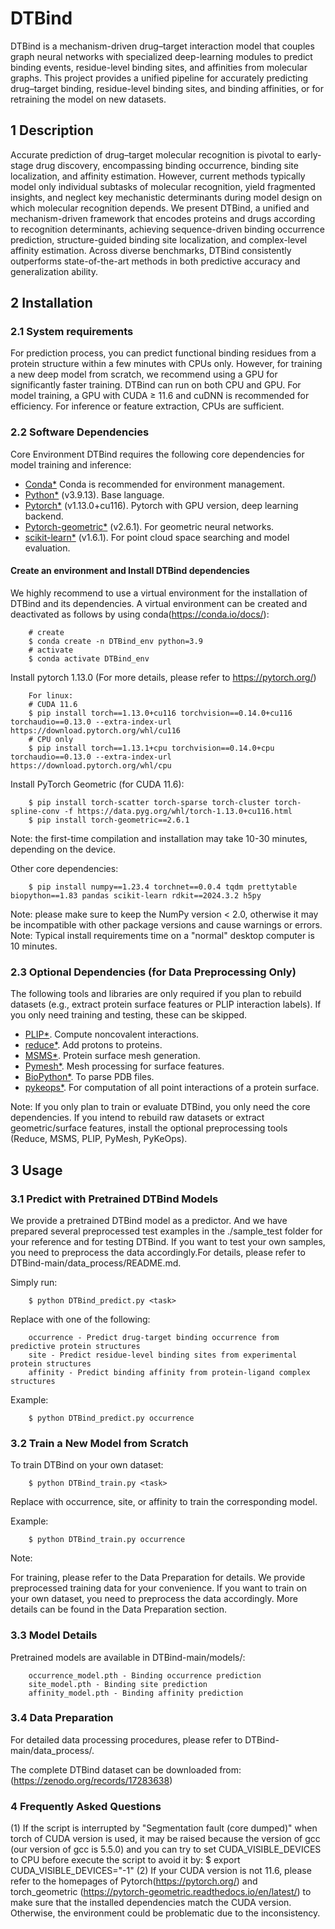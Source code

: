 # DTBind
DTBind is a mechanism-driven drug–target interaction model that couples graph neural networks with specialized deep-learning modules to predict binding events, residue-level binding sites, and affinities from molecular graphs.
This project provides a unified pipeline for accurately predicting drug–target binding, residue-level binding sites, and binding affinities, or for retraining the model on new datasets.

## 1 Description 

  Accurate prediction of drug–target molecular recognition is pivotal to early-stage drug discovery, encompassing binding occurrence, binding site localization, and affinity estimation. However, current methods typically model only individual subtasks of molecular recognition, yield fragmented insights, and neglect key mechanistic determinants during model design on which molecular recognition depends. We present DTBind, a unified and mechanism-driven framework that encodes proteins and drugs according to recognition determinants, achieving sequence-driven binding occurrence prediction, structure-guided binding site localization, and complex-level affinity estimation. Across diverse benchmarks, DTBind consistently outperforms state-of-the-art methods in both predictive accuracy and generalization ability. 
  
## 2 Installation  
### 2.1 System requirements
For prediction process, you can predict functional binding residues from a protein structure within a few minutes with CPUs only. However, for training a new deep model from scratch, we recommend using a GPU for significantly faster training.
DTBind can run on both CPU and GPU.
For model training, a GPU with CUDA ≥ 11.6 and cuDNN is recommended for efficiency.
For inference or feature extraction, CPUs are sufficient.

### 2.2 Software Dependencies
Core Environment
DTBind requires the following core dependencies for model training and inference:
* [Conda*](https://docs.conda.io/en/latest/miniconda.html) Conda is recommended for environment management.
* [Python*](https://www.python.org/) (v3.9.13). Base language.
* [Pytorch*](https://pytorch.org/) (v1.13.0+cu116). Pytorch with GPU version, deep learning backend.
* [Pytorch-geometric*](https://pytorch-geometric.readthedocs.io/en/latest/index.html) (v2.6.1). For geometric neural networks.
* [scikit-learn*](https://scikit-learn.org/) (v1.6.1). For point cloud space searching and model evaluation.

#### Create an environment and Install DTBind dependencies

We highly recommend to use a virtual environment for the installation of DTBind and its dependencies.
A virtual environment can be created and deactivated as follows by using conda(https://conda.io/docs/):

        # create
        $ conda create -n DTBind_env python=3.9
        # activate
        $ conda activate DTBind_env

Install pytorch 1.13.0 (For more details, please refer to https://pytorch.org/)

        For linux:
        # CUDA 11.6
        $ pip install torch==1.13.0+cu116 torchvision==0.14.0+cu116 torchaudio==0.13.0 --extra-index-url https://download.pytorch.org/whl/cu116
        # CPU only
        $ pip install torch==1.13.1+cpu torchvision==0.14.0+cpu torchaudio==0.13.0 --extra-index-url https://download.pytorch.org/whl/cpu
		
Install PyTorch Geometric (for CUDA 11.6):

        $ pip install torch-scatter torch-sparse torch-cluster torch-spline-conv -f https://data.pyg.org/whl/torch-1.13.0+cu116.html
        $ pip install torch-geometric==2.6.1

Note: the first-time compilation and installation may take 10-30 minutes, depending on the device.

Other core dependencies:

        $ pip install numpy==1.23.4 torchnet==0.0.4 tqdm prettytable biopython==1.83 pandas scikit-learn rdkit==2024.3.2 h5py

Note: please make sure to keep the NumPy version < 2.0, otherwise it may be incompatible with other package versions and cause warnings or errors.
Note: Typical install requirements time on a "normal" desktop computer is 10 minutes. 
        
### 2.3 Optional Dependencies (for Data Preprocessing Only)

The following tools and libraries are only required if you plan to rebuild datasets (e.g., extract protein surface features or PLIP interaction labels).
If you only need training and testing, these can be skipped.

* [PLIP*](https://github.com/pharmai/plip). Compute noncovalent interactions.
* [reduce*](https://github.com/rlabduke/reduce). Add protons to proteins.
* [MSMS*](https://ccsb.scripps.edu/msms/downloads/). Protein surface mesh generation.
* [Pymesh*](https://github.com/PyMesh/PyMesh). Mesh processing for surface features.
* [BioPython*](https://github.com/biopython/biopython). To parse PDB files.
* [pykeops*](https://www.kernel-operations.io/keops/index.html). For computation of all point interactions of a protein surface.

Note:
If you only plan to train or evaluate DTBind, you only need the core dependencies.
If you intend to rebuild raw datasets or extract geometric/surface features, install the optional preprocessing tools (Reduce, MSMS, PLIP, PyMesh, PyKeOps).
  
## 3 Usage   
### 3.1  Predict with Pretrained DTBind Models

We provide a pretrained DTBind model as a predictor. And we have prepared several preprocessed test examples in the ./sample_test folder for your reference and for testing DTBind.
If you want to test your own samples, you need to preprocess the data accordingly.For details, please refer to DTBind-main/data_process/README.md.

Simply run:

        $ python DTBind_predict.py <task>

Replace <task> with one of the following:

        occurrence - Predict drug-target binding occurrence from predictive protein structures
        site - Predict residue-level binding sites from experimental protein structures
        affinity - Predict binding affinity from protein-ligand complex structures

Example:

        $ python DTBind_predict.py occurrence


### 3.2  Train a New Model from Scratch
To train DTBind on your own dataset:

        $ python DTBind_train.py <task>

Replace <task> with occurrence, site, or affinity to train the corresponding model.

Example:

        $ python DTBind_train.py occurrence

Note: 

For training, please refer to the Data Preparation for details. We provide preprocessed training data for your convenience. If you want to train on your own dataset, you need to preprocess the data accordingly. More details can be found in the Data Preparation section.

### 3.3 Model Details
Pretrained models are available in DTBind-main/models/:

        occurrence_model.pth - Binding occurrence prediction
        site_model.pth - Binding site prediction
        affinity_model.pth - Binding affinity prediction

### 3.4 Data Preparation

For detailed data processing procedures, please refer to DTBind-main/data_process/.

The complete DTBind dataset can be downloaded from:(https://zenodo.org/records/17283638)

### 4 Frequently Asked Questions
(1) If the script is interrupted by "Segmentation fault (core dumped)" when torch of CUDA version is used, it may be raised because the version of gcc (our version of gcc is 5.5.0) and you can try to set CUDA_VISIBLE_DEVICES to CPU before execute the script to avoid it by:
        $ export CUDA_VISIBLE_DEVICES="-1"
(2) If your CUDA version is not 11.6, please refer to the homepages of Pytorch(https://pytorch.org/) and torch_geometric (https://pytorch-geometric.readthedocs.io/en/latest/) to make sure that the installed dependencies match the CUDA version. Otherwise, the environment could be problematic due to the inconsistency.



